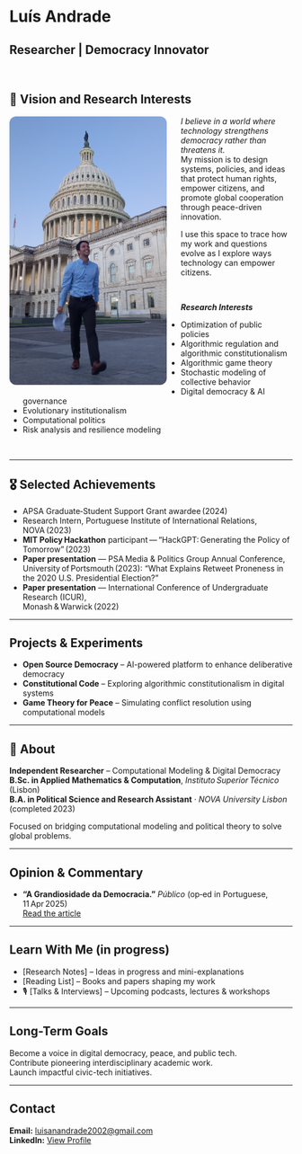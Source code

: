 # Luís Andrade

## Researcher | Democracy Innovator 

<br>

## 🌟 Vision and Research Interests  

<img src="20240908_063407 (3).jpg" alt="Luís Andrade" width="280" align="left" style="margin-right: 25px; margin-bottom: 10px; border-radius: 12px;">

*I believe in a world where technology strengthens democracy rather than threatens it.*  
My mission is to design systems, policies, and ideas that protect human rights, empower citizens, and promote global cooperation through peace-driven innovation.

I use this space to trace how my work and questions evolve as I explore ways technology can empower citizens.

<br>

**_Research Interests_**

- Optimization of public policies  
- Algorithmic regulation and algorithmic constitutionalism  
- Algorithmic game theory  
- Stochastic modeling of collective behavior  
- Digital democracy & AI governance  
- Evolutionary institutionalism  
- Computational politics  
- Risk analysis and resilience modeling

<br clear="both"/>

---

## 🎖 Selected Achievements

- APSA Graduate‑Student Support Grant awardee (2024)
- Research Intern, Portuguese Institute of International Relations, NOVA (2023)
- **MIT Policy Hackathon** participant — “HackGPT: Generating the Policy of Tomorrow” (2023)
- **Paper presentation** — PSA Media & Politics Group Annual Conference,  
  University of Portsmouth (2023): “What Explains Retweet Proneness in the 2020 U.S. Presidential Election?”
- **Paper presentation** — International Conference of Undergraduate Research (ICUR),  
  Monash & Warwick (2022)

---

##  Projects & Experiments

- **Open Source Democracy** – AI-powered platform to enhance deliberative democracy  
- **Constitutional Code** – Exploring algorithmic constitutionalism in digital systems  
- **Game Theory for Peace** – Simulating conflict resolution using computational models

---

## 🧭 About

**Independent Researcher** – Computational Modeling & Digital Democracy  
**B.Sc. in Applied Mathematics & Computation**, *Instituto Superior Técnico* (Lisbon)  
**B.A. in Political Science and Research Assistant** · *NOVA University Lisbon* (completed 2023)  

Focused on bridging computational modeling and political theory to solve global problems.

---

## Opinion & Commentary

- **“A Grandiosidade da Democracia.”** *Público* (op‑ed in Portuguese, 11 Apr 2025)  
  [Read the article](https://www.publico.pt/2025/04/11/p3/cronica/chata-grandiosidade-democracia-2129012)

---


##  Learn With Me (in progress)

- [Research Notes] – Ideas in progress and mini-explanations  
- [Reading List] – Books and papers shaping my work  
- 🎙 [Talks & Interviews] – Upcoming podcasts, lectures & workshops

---

##  Long-Term Goals

Become a voice in digital democracy, peace, and public tech.  
Contribute pioneering interdisciplinary academic work.  
Launch impactful civic-tech initiatives.

---

##  Contact

**Email:** [luisanandrade2002@gmail.com](mailto:luisanandrade2002@gmail.com)  
**LinkedIn:** [View Profile](https://www.linkedin.com/in/lu%C3%ADs-ant%C3%B3nio-andrade-215238236/)
